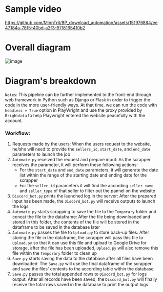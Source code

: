 # Sample video
[https://github.com/MinnTrit/BP_download_automation/assets/151976884/ee47184a-78f5-40bd-a2f3-97f8165410b2
](https://github.com/MinnTrit/BP_download_automation/assets/151976884/7dd9caa3-b52a-4217-b3eb-14c5d8e47f8f
)

# Overall diagram
![image](https://github.com/MinnTrit/BP_download_automation/assets/151976884/fc622b56-d8d6-482b-9f6f-004a1100cc18)

# Diagram's breakdown
```Notes```: This pipeline can be further implemented to the front-end through web framework in Python such as Django or Flask in order to trigger the code in the more user-friendly ways. At that time, we can run the code with ```headless = True``` option in PlayWright and use the proxy provided by ```Brightdata``` to help Playwright entered the website peacefully with the account.
### Workflow:
1. Requests made by the users: When the users request to the website, he/she will need to provide the ```sellers_id```, ```start_date```, and ```end_date``` parameters to launch the job
2. ```Automate.py``` received the request and prepare input: As the scrapper receives the parameter, it will perform these following actions:
   * For the ```start_date``` and ```end_date``` parameters, it will generate the date list within the range of the starting date and ending date for the scrapper
   * For the ```seller_id``` parameters it will find the according ```seller_name``` and ```seller_type``` of that seller to filter out the pannel on the website
3. ```Discord_bot.py``` prints the launched log in the server: After the prepared input has been made, the ```Discord_bot.py``` will receive outputs to launch the logs
4. ```Automate.py``` starts scrapping to save the file to the ```Temporary``` folder and concat the file to the dataframe: After the file being downloaded and stored in this folder, the contents of the file will be stored in the dataframe to be saved in the database later
5. ```Automate.py``` passes the file to ```Upload.py``` to store back-up files: After storing the file in the dataframe, the scrapper will pass this file to ```Upload.py``` so that it can use this file and upload to Google Drive for storage, after the file has been uploaded, ```Upload.py``` will also remove this file within the ```Temporary``` folder to clean up
6. ```Save.py``` starts saving the data to the database after all files have been downloaded: The ```Save.py``` will use the final dataframe of the scrapper and save the files' contents to the according table within the database
7. ```Save.py``` passes the total appended rows to ```Discord_bot.py``` for logs output: After all records have been saved, the ```Discord_bot.py``` will finally receive the total rows saved in the database to print the output logs
